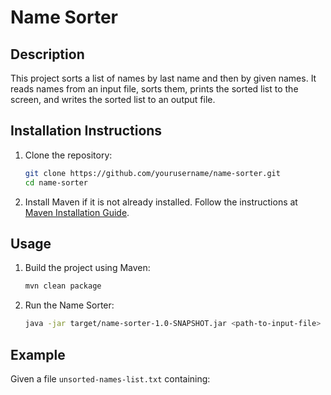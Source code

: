 # Name Sorter

## Description
This project sorts a list of names by last name and then by given names. It reads names from an input file, sorts them, prints the sorted list to the screen, and writes the sorted list to an output file.

## Installation Instructions
1. Clone the repository:
    ```bash
    git clone https://github.com/yourusername/name-sorter.git
    cd name-sorter
    ```

2. Install Maven if it is not already installed. Follow the instructions at [Maven Installation Guide](https://maven.apache.org/install.html).

## Usage
1. Build the project using Maven:
    ```bash
    mvn clean package
    ```

2. Run the Name Sorter:
    ```bash
    java -jar target/name-sorter-1.0-SNAPSHOT.jar <path-to-input-file>
    ```

## Example
Given a file `unsorted-names-list.txt` containing:
